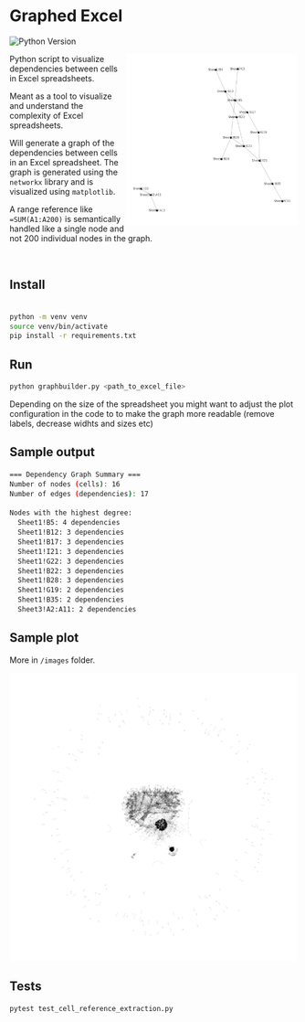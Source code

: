 # Graphed Excel

![Python Version](https://img.shields.io/badge/python-3.12.5-blue)

<img src="images/Book1.xlsx.png" align="right" width="300" alt="Plot from Example Book1.xlsx file">

Python script to visualize dependencies between cells in Excel spreadsheets.

Meant as a tool to visualize and understand the complexity of Excel spreadsheets.

Will generate a graph of the dependencies between cells in an Excel spreadsheet. The graph is generated using the `networkx` library and is visualized using `matplotlib`.

A range reference like `=SUM(A1:A200)` is semantically handled like a single node and not 200 individual nodes in the graph.

<br clear="right"/>

## Install

```bash

python -m venv venv
source venv/bin/activate
pip install -r requirements.txt
```

## Run

```bash
python graphbuilder.py <path_to_excel_file>
```

Depending on the size of the spreadsheet you might want to adjust the plot configuration in the code to to make the graph more readable (remove labels, decrease widhts and sizes etc)

## Sample output

```bash
=== Dependency Graph Summary ===
Number of nodes (cells): 16
Number of edges (dependencies): 17

Nodes with the highest degree:
  Sheet1!B5: 4 dependencies
  Sheet1!B12: 3 dependencies
  Sheet1!B17: 3 dependencies
  Sheet1!I21: 3 dependencies
  Sheet1!G22: 3 dependencies
  Sheet1!B22: 3 dependencies
  Sheet1!B28: 3 dependencies
  Sheet1!G19: 2 dependencies
  Sheet1!B35: 2 dependencies
  Sheet3!A2:A11: 2 dependencies
```

## Sample plot

More in `/images` folder.

![Sample graph](images/simplified_1.xlsx5.png)

## Tests

```bash
pytest test_cell_reference_extraction.py
```
